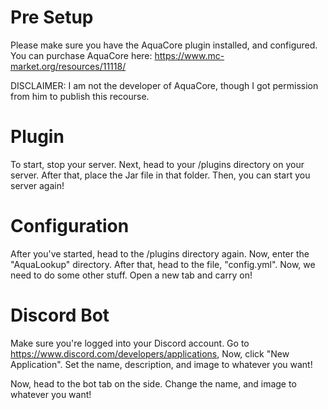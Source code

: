 # Pre Setup
Please make sure you have the AquaCore plugin installed, and configured. You can purchase AquaCore here: https://www.mc-market.org/resources/11118/

DISCLAIMER: I am not the developer of AquaCore, though I got permission from him to publish this recourse. 
# Plugin
To start, stop your server.
Next, head to your /plugins directory on your server.
After that, place the Jar file in that folder.
Then, you can start you server again!
# Configuration
After you've started, head to the /plugins directory again.
Now, enter the "AquaLookup" directory.
After that, head to the file, "config.yml".
Now, we need to do some other stuff. Open a new tab and carry on!
# Discord Bot
Make sure you're logged into your Discord account.
Go to https://www.discord.com/developers/applications,
Now, click "New Application".
Set the name, description, and image to whatever you want!

Now, head to the bot tab on the side. 
Change the name, and image to  whatever you want!
